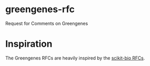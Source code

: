 # greengenes-rfc
Request for Comments on Greengenes

# Inspiration

The Greengenes RFCs are heavily inspired by the [scikit-bio RFCs](https://github.com/biocore/scikit-bio-rfcs).
